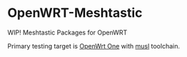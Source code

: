 # OpenWRT-Meshtastic
WIP! Meshtastic Packages for OpenWRT

Primary testing target is [OpenWrt One](https://one.openwrt.org) with [musl](https://musl.libc.org/) toolchain.
